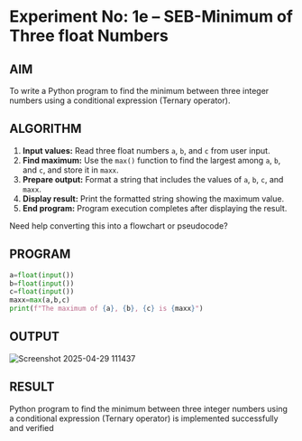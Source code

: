 # Experiment No: 1e – SEB-Minimum of Three float Numbers

## AIM  
To write a Python program to find the minimum between three integer numbers using a conditional expression (Ternary operator).

## ALGORITHM  
1. **Input values:** Read three float numbers `a`, `b`, and `c` from user input.
2. **Find maximum:** Use the `max()` function to find the largest among `a`, `b`, and `c`, and store it in `maxx`.
3. **Prepare output:** Format a string that includes the values of `a`, `b`, `c`, and `maxx`.
4. **Display result:** Print the formatted string showing the maximum value.
5. **End program:** Program execution completes after displaying the result.

Need help converting this into a flowchart or pseudocode?
## PROGRAM
```python
a=float(input())
b=float(input())
c=float(input())
maxx=max(a,b,c)
print(f"The maximum of {a}, {b}, {c} is {maxx}")
```

## OUTPUT
![Screenshot 2025-04-29 111437](https://github.com/user-attachments/assets/5fcfb9fa-b1d4-4fcb-b03a-b997527b66a1)

## RESULT
Python program to find the minimum between three integer numbers using a conditional expression (Ternary operator) is implemented successfully and verified
